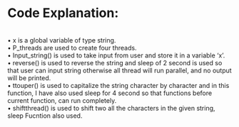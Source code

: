 # Code Explanation:
<br>•	x is a global variable of type string.
<br>•	P_threads are used to create four threads.
<br>•	Input_string() is used to take input from user and store it in a variable ‘x’.
<br>•	reverse() is used to reverse the string and sleep of 2 second is used so that user can input string otherwise all thread will run parallel, and no output will be printed.
<br>•	 ttouper() is used to capitalize the string character by character and in this function, I have also used sleep for 4 second  so that functions before current function, can run completely.
<br>•	shiftthread() is used to shift two all the characters in the given string, sleep Fucntion also used.
